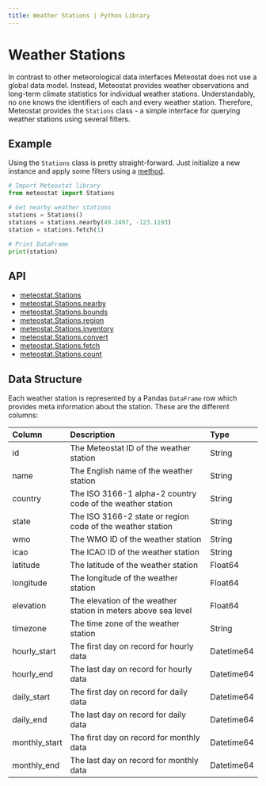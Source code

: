 ```yaml
---
title: Weather Stations | Python Library
---
```


# Weather Stations

In contrast to other meteorological data interfaces Meteostat does not use a global data model. Instead, Meteostat provides weather observations and long-term climate statistics for individual weather stations. Understandably, no one knows the identifiers of each and every weather station. Therefore, Meteostat provides the `Stations` class - a simple interface for querying weather stations using several filters.

## Example

Using the `Stations` class is pretty straight-forward. Just initialize a new instance and apply some filters using a [method](api/stations/#methods).

```python
# Import Meteostat library
from meteostat import Stations

# Get nearby weather stations
stations = Stations()
stations = stations.nearby(49.2497, -123.1193)
station = stations.fetch(1)

# Print DataFrame
print(station)
```

## API

* [meteostat.Stations](api/stations/)
* [meteostat.Stations.nearby](api/stations/nearby)
* [meteostat.Stations.bounds](api/stations/bounds)
* [meteostat.Stations.region](api/stations/region)
* [meteostat.Stations.inventory](api/stations/inventory)
* [meteostat.Stations.convert](api/stations/convert)
* [meteostat.Stations.fetch](api/stations/fetch)
* [meteostat.Stations.count](api/stations/count)

## Data Structure

Each weather station is represented by a Pandas `DataFrame` row which provides meta information about the station. These are the different columns:

| **Column**    | **Description**                                                | **Type**   |
|:--------------|:---------------------------------------------------------------|:-----------|
| id            | The Meteostat ID of the weather station                        | String     |
| name          | The English name of the weather station                        | String     |
| country       | The ISO 3166-1 alpha-2 country code of the weather station     | String     |
| state         | The ISO 3166-2 state or region code of the weather station     | String     |
| wmo           | The WMO ID of the weather station                              | String     |
| icao          | The ICAO ID of the weather station                             | String     |
| latitude      | The latitude of the weather station                            | Float64    |
| longitude     | The longitude of the weather station                           | Float64    |
| elevation     | The elevation of the weather station in meters above sea level | Float64    |
| timezone      | The time zone of the weather station                           | String     |
| hourly_start  | The first day on record for hourly data                        | Datetime64 |
| hourly_end    | The last day on record for hourly data                         | Datetime64 |
| daily_start   | The first day on record for daily data                         | Datetime64 |
| daily_end     | The last day on record for daily data                          | Datetime64 |
| monthly_start | The first day on record for monthly data                       | Datetime64 |
| monthly_end   | The last day on record for monthly data                        | Datetime64 |
